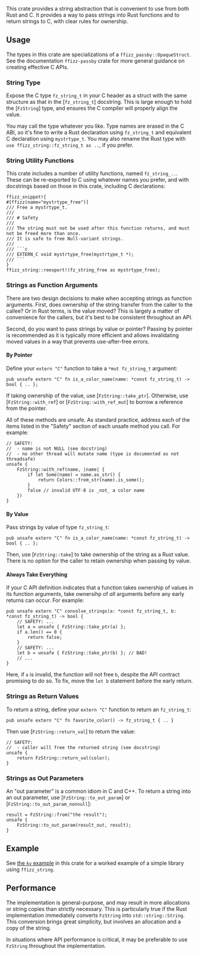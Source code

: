 This crate provides a string abstraction that is convenient to use from both Rust and C.
It provides a way to pass strings into Rust functions and to return strings to C, with clear rules for ownership.

## Usage

The types in this crate are specializations of a `ffizz_passby::OpaqueStruct`.
See the documentation `ffizz-passby` crate for more general guidance on creating effective C APIs.

### String Type

Expose the C type `fz_string_t` in your C header as a struct with the same structure as that in the [`fz_string_t`] docstring.
This is large enough to hold the [`FzString`] type, and ensures the C compiler will properly align the value.

You may call the type whatever you like.
Type names are erased in the C ABI, so it's fine to write a Rust declaration using `fz_string_t` and equivalent C declaration using `mystrtype_t`.
You may also rename the Rust type with `use ffizz_string::fz_string_t as ..`, if you prefer.

### String Utility Functions

This crate includes a number of utility functions, named `fz_string_..`.
These can be re-exported to C using whatever names you prefer, and with docstrings based on those in this crate, including C declarations:

```ignore
ffizz_snippet!{
#[ffizz(name="mystrtype_free")]
/// Free a mystrtype_t.
///
/// # Safety
///
/// The string must not be used after this function returns, and must not be freed more than once.
/// It is safe to free Null-variant strings.
///
/// ```c
/// EXTERN_C void mystrtype_free(mystrtype_t *);
/// ```
}
ffizz_string::reexport!(fz_string_free as mystrtype_free);
```

### Strings as Function Arguments

There are two design decisions to make when accepting strings as function arguments.
First, does ownership of the string transfer from the caller to the callee?
Or in Rust terms, is the value moved?
This is largely a matter of convenience for the callers, but it's best to be consistent throughout an API.

Second, do you want to pass strings by value or pointer?
Passing by pointer is recommended as it is typically more efficient and allows invalidating moved values in a way that prevents use-after-free errors.

#### By Pointer

Define your `extern "C"` function to take a `*mut fz_string_t` argument:

```ignore
pub unsafe extern "C" fn is_a_color_name(name: *const fz_string_t) -> bool { .. };
```

If taking ownership of the value, use [`FzString::take_ptr`].
Otherwise, use [`FzString::with_ref`] or [`FzString::with_ref_mut`] to borrow a reference from the pointer.

All of these methods are unsafe.
As standard practice, address each of the items listed in the "Safety" section of each unsafe method you call.
For example:

```ignore
// SAFETY:
//  - name is not NULL (see docstring)
//  - no other thread will mutate name (type is documented as not threadsafe)
unsafe {
    FzString::with_ref(name, |name| {
        if let Some(name) = name.as_str() {
            return Colors::from_str(name).is_some();
        }
        false // invalid UTF-8 is _not_ a color name
    })
}
```

#### By Value

Pass strings by value of type `fz_string_t`:

```ignore
pub unsafe extern "C" fn is_a_color_name(name: *const fz_string_t) -> bool { .. };
```

Then, use [`FzString::take`] to take ownership of the string as a Rust value.
There is no option for the caller to retain ownership when passing by value.

#### Always Take Everything

If your C API definition indicates that a function takes ownership of values in its function arguments, take ownersihp of _all_ arguments before any early returns can occur.
For example:

```ignore
pub unsafe extern "C" convolve_strings(a: *const fz_string_t, b: *const fz_string_t) -> bool {
    // SAFETY: ...
    let a = unsafe { FzString::take_ptr(a) };
    if a.len() == 0 {
        return false;
    }
    // SAFETY: ...
    let b = unsafe { FzString::take_ptr(b) }; // BAD!
    // ...
}
```

Here, if `a` is invalid, the function will not free `b`, despite the API contract promising to do so.
To fix, move the `let b` statement before the early return.

### Strings as Return Values

To return a string, define your `extern "C"` function to return an `fz_string_t`:
```ignore
pub unsafe extern "C" fn favorite_color() -> fz_string_t { .. }
```

Then use [`FzString::return_val`] to return the value:
```ignore
// SAFETY:
//  - caller will free the returned string (see docstring)
unsafe {
    return FzString::return_val(color);
}
```

### Strings as Out Parameters

An "out parameter" is a common idiom in C and C++.
To return a string into an out parameter, use [`FzString::to_out_param`] or [`FzString::to_out_param_nonnull`]:

```ignore
result = FzString::from("the result");
unsafe {
    FzString::to_out_param(result_out, result);
}
```

## Example

See [the `kv` example](https://github.com/djmitche/ffizz/blob/main/string/examples/kv.rs) in this crate for a worked example of a simple library using `ffizz_string`.

## Performance

The implementation is general-purpose, and may result in more allocations or string copies than strictly necessary.
This is particularly true if the Rust implementation immediately converts `FzString` into `std::string::String`.
This conversion brings great simplicity, but involves an allocation and a copy of the string.

In situations where API performance is critical, it may be preferable to use `FzString` throughout the implementation.

